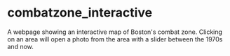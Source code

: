 # combatzone_interactive
A webpage showing an interactive map of Boston's combat zone. Clicking on an area will open a photo from the area with a slider between the 1970s and now.
